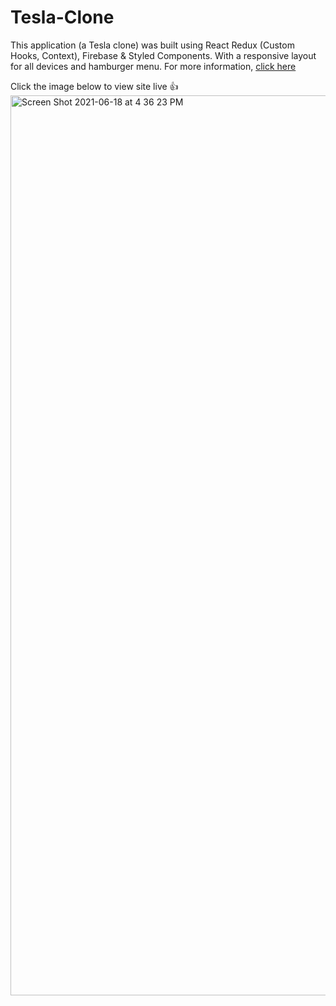 # Tesla-Clone
This application (a Tesla clone) was built using React Redux (Custom Hooks, Context), Firebase & Styled Components. 
With a responsive layout for all devices and hamburger menu.
For more information, <a href="https://github.com/rhollings/Tesla-Clone/tree/main/clone">click here</a>

Click the image below to view site live 👍
<a href="https://tesla-clone-1e102.web.app/" target="_blank">
  <img width="1440" alt="Screen Shot 2021-06-18 at 4 36 23 PM" src="https://user-images.githubusercontent.com/75183667/122638842-cc1e4480-d0f6-11eb-92ad-aef2ccf7b931.png">
</a>
